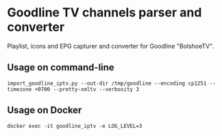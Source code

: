# Goodline TV channels parser and converter
Playlist, icons and EPG capturer and converter for Goodline "BolshoeTV".

## Usage on command-line
`import_goodline_iptv.py --out-dir /tmp/goodline --encoding cp1251 --timezone +0700 --pretty-xmltv --verbosity 3 `

## Usage on Docker
`docker exec -it goodline_iptv -e LOG_LEVEL=3`
